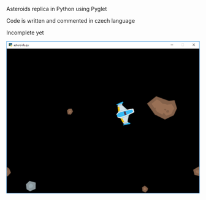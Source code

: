 Asteroids replica in Python using Pyglet 

Code is written and commented in czech language 

Incomplete yet

![alt text](https://github.com/GeorgeShift/Asteroids/blob/master/asteroids.png)
